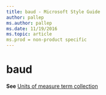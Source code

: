 ```yaml
---
title: baud - Microsoft Style Guide
author: pallep
ms.author: pallep
ms.date: 11/19/2016
ms.topic: article
ms.prod = non-product specific
---
```


# baud

**See** [Units of measure term collection](/style-guide/a-z-word-list-term-collections/term-collections/units-of-measure-terms)
